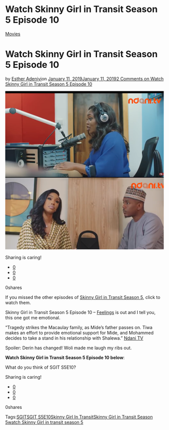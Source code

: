 # Watch Skinny Girl in Transit Season 5 Episode 10

[Movies](https://estheradeniyi.com/category/movies/)
# Watch Skinny Girl in Transit Season 5 Episode 10

by [Esther Adeniyi](https://estheradeniyi.com/author/esther-adeniyi/)on [January 11, 2019January 11, 2019](https://estheradeniyi.com/watch-skinny-girl-in-transit-season-5-episode-10/)[2 Comments on Watch Skinny Girl in Transit Season 5 Episode 10](https://estheradeniyi.com/watch-skinny-girl-in-transit-season-5-episode-10/#comments)

![Watch Skinny Girl in Transit Season 5 Episode 10](images\Watch-Skinny-Girl-in-Transit-Season-5-Episode-10.png)

Sharing is caring!

- [0](https://www.facebook.com/sharer/sharer.php?u=https%3A%2F%2Festheradeniyi.com%2Fwatch-skinny-girl-in-transit-season-5-episode-10%2F&amp;t=Watch%20Skinny%20Girl%20in%20Transit%20Season%205%20Episode%2010)
- [0](https://twitter.com/intent/tweet?text=Watch%20Skinny%20Girl%20in%20Transit%20Season%205%20Episode%2010&amp;url=https%3A%2F%2Festheradeniyi.com%2Fwatch-skinny-girl-in-transit-season-5-episode-10%2F)
- [0](#)

0shares

If you missed the other episodes of [Skinny Girl in Transit Season 5](https://estheradeniyi.com/tag/skinny-girl-in-transit-season-5/), click to watch them.

Skinny Girl in Transit Season 5 Episode&#xA0;10 &#x2013; [Feelings](https://www.youtube.com/watch?v=0JvKMV7OQwk) is out and I tell you, this one got me emotional.

&#x201C;Tragedy strikes the Macaulay family, as Mide&#x2019;s father passes on. Tiwa makes an effort to provide emotional support for Mide, and Mohammed decides to take a stand in his relationship with Shalewa.&#x201D; [Ndani TV](https://www.youtube.com/watch?v=0JvKMV7OQwk)

Spoiler: Derin has changed! Woli made me laugh my&#xA0;ribs out.

**Watch Skinny Girl in Transit Season 5 Episode&#xA0;10 below**:

What do you think of SGIT S5E10?

Sharing is caring!

- [0](https://www.facebook.com/sharer/sharer.php?u=https%3A%2F%2Festheradeniyi.com%2Fwatch-skinny-girl-in-transit-season-5-episode-10%2F&amp;t=Watch%20Skinny%20Girl%20in%20Transit%20Season%205%20Episode%2010)
- [0](https://twitter.com/intent/tweet?text=Watch%20Skinny%20Girl%20in%20Transit%20Season%205%20Episode%2010&amp;url=https%3A%2F%2Festheradeniyi.com%2Fwatch-skinny-girl-in-transit-season-5-episode-10%2F)
- [0](#)

0shares

Tags:[SGIT](https://estheradeniyi.com/tag/sgit/)[SGIT S5E10](https://estheradeniyi.com/tag/sgit-s5e10/)[Skinny Girl In Transit](https://estheradeniyi.com/tag/skinny-girl-in-transit/)[Skinny Girl in Transit Season 5](https://estheradeniyi.com/tag/skinny-girl-in-transit-season-5/)[watch Skinny Girl in transit season 5](https://estheradeniyi.com/tag/watch-skinny-girl-in-transit-season-5/)